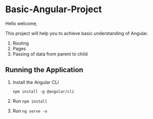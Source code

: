 # Basic-Angular-Project

Hello welcome, 

This project will help you to achieve basic understanding of Angular. 
1. Routing
2. Pages
3. Passing of data from parent to child 


## Running the Application

1. Install the Angular CLI

    `npm install -g @angular/cli`

1. Run `npm install`

1. Run `ng serve -o`
